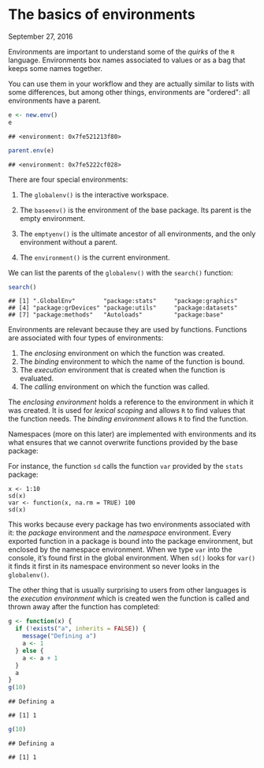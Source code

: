 The basics of environments
================
September 27, 2016

Environments are important to understand some of the *quirks* of the `R` language. Environments box names associated to values or as a bag that keeps some names together.

You can use them in your workflow and they are actually similar to lists with some differences, but among other things, environments are "ordered": all environments have a parent.

``` r
e <- new.env()
e
```

    ## <environment: 0x7fe521213f80>

``` r
parent.env(e)
```

    ## <environment: 0x7fe5222cf028>

There are four special environments:

1.  The `globalenv()` is the interactive workspace.

2.  The `baseenv()` is the environment of the base package. Its parent is the empty environment.

3.  The `emptyenv()` is the ultimate ancestor of all environments, and the only environment without a parent.

4.  The `environment()` is the current environment.

We can list the parents of the `globalenv()` with the `search()` function:

``` r
search()
```

    ## [1] ".GlobalEnv"        "package:stats"     "package:graphics" 
    ## [4] "package:grDevices" "package:utils"     "package:datasets" 
    ## [7] "package:methods"   "Autoloads"         "package:base"

Environments are relevant because they are used by functions. Functions are associated with four types of environments:

1.  The *enclosing* environment on which the function was created.
2.  The *binding* environment to which the name of the function is bound.
3.  The *execution* environment that is created when the function is evaluated.
4.  The *calling* environment on which the function was called.

The *enclosing environment* holds a reference to the environment in which it was created. It is used for *lexical scoping* and allows `R` to find values that the function needs. The *binding environment* allows `R` to find the function.

Namespaces (more on this later) are implemented with environments and its what ensures that we cannot overwrite functions provided by the base package:

For instance, the function `sd` calls the function `var` provided by the `stats` package:

    x <- 1:10
    sd(x)
    var <- function(x, na.rm = TRUE) 100
    sd(x)

This works because every package has two environments associated with it: the *package* environment and the *namespace* environment. Every exported function in a package is bound into the package environment, but enclosed by the namespace environment. When we type `var` into the console, it’s found first in the global environment. When `sd()` looks for `var()` it finds it first in its namespace environment so never looks in the `globalenv()`.

The other thing that is usually surprising to users from other languages is the *execution environment* which is created wen the function is called and thrown away after the function has completed:

``` r
g <- function(x) {
  if (!exists("a", inherits = FALSE)) {
    message("Defining a")
    a <- 1
  } else {
    a <- a + 1
  }
  a
}
g(10)
```

    ## Defining a

    ## [1] 1

``` r
g(10)
```

    ## Defining a

    ## [1] 1
